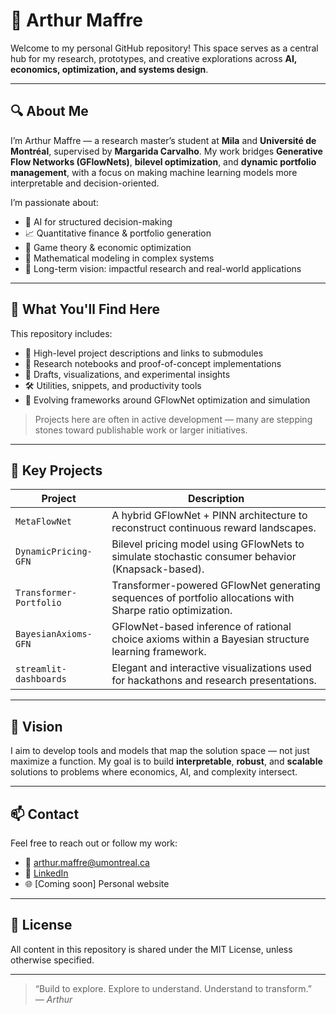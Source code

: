 # 👋 Arthur Maffre

Welcome to my personal GitHub repository! This space serves as a central hub for my research, prototypes, and creative explorations across **AI, economics, optimization, and systems design**.

---

## 🔍 About Me

I’m Arthur Maffre — a research master’s student at **Mila** and **Université de Montréal**, supervised by **Margarida Carvalho**. My work bridges **Generative Flow Networks (GFlowNets)**, **bilevel optimization**, and **dynamic portfolio management**, with a focus on making machine learning models more interpretable and decision-oriented.

I’m passionate about:
- 🧠 AI for structured decision-making
- 📈 Quantitative finance & portfolio generation
- 🧩 Game theory & economic optimization
- 🧮 Mathematical modeling in complex systems
- 🚀 Long-term vision: impactful research and real-world applications

---

## 📁 What You'll Find Here

This repository includes:
- 📜 High-level project descriptions and links to submodules
- 🧪 Research notebooks and proof-of-concept implementations
- 🧠 Drafts, visualizations, and experimental insights
- 🛠️ Utilities, snippets, and productivity tools
- 🌱 Evolving frameworks around GFlowNet optimization and simulation

> Projects here are often in active development — many are stepping stones toward publishable work or larger initiatives.

---

## 🔗 Key Projects

| Project | Description |
|--------|-------------|
| `MetaFlowNet` | A hybrid GFlowNet + PINN architecture to reconstruct continuous reward landscapes. |
| `DynamicPricing-GFN` | Bilevel pricing model using GFlowNets to simulate stochastic consumer behavior (Knapsack-based). |
| `Transformer-Portfolio` | Transformer-powered GFlowNet generating sequences of portfolio allocations with Sharpe ratio optimization. |
| `BayesianAxioms-GFN` | GFlowNet-based inference of rational choice axioms within a Bayesian structure learning framework. |
| `streamlit-dashboards` | Elegant and interactive visualizations used for hackathons and research presentations. |

---

## 🧠 Vision

I aim to develop tools and models that map the solution space — not just maximize a function. My goal is to build **interpretable**, **robust**, and **scalable** solutions to problems where economics, AI, and complexity intersect.

---

## 📫 Contact

Feel free to reach out or follow my work:

- 📧 arthur.maffre@umontreal.ca  
- 💼 [LinkedIn](https://www.linkedin.com/in/arthurmaffre/)  
- 🌐 [Coming soon] Personal website

---

## 📜 License

All content in this repository is shared under the MIT License, unless otherwise specified.

---

> “Build to explore. Explore to understand. Understand to transform.”  
> *— Arthur*
